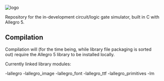 ![logo](https://github.com/idakandrew/logistruct/blob/main/logo.png?raw=true)

Repository for the in-development circuit/logic gate simulator, built in C with Allegro 5.
## Compilation
Compilation will (for the time being, while library file packaging is sorted out) require the Allegro 5 library to be installed locally.

Currently linked library modules: 

-lallegro -lallegro_image -lallegro_font -lallegro_ttf -lallegro_primitives -lm
